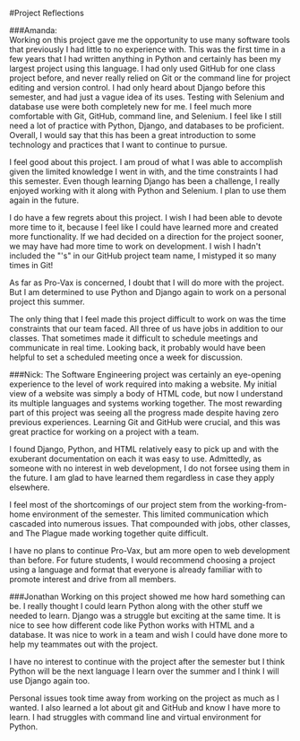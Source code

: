 #Project Reflections

###Amanda:  
Working on this project gave me the opportunity to use many software tools that previously I had little to no experience with.
This was the first time in a few years that I had written anything in Python and certainly has been my largest project using this language. I had only used GitHub for one class project before, and never really relied on Git or the command line for project editing and version control. I had only heard about Django before this semester, and had just a vague idea of its uses. Testing with Selenium and database use were both completely new for me. I feel much more comfortable with Git, GitHub, command line, and Selenium. I feel like I still need a lot of practice with Python, Django, and databases to be proficient. Overall, I would say that this has been a great introduction to some technology and practices that I want to continue to pursue.

I feel good about this project. I am proud of what I was able to accomplish given the limited knowledge I went in with, and the time constraints I had this semester. Even though learning Django has been a challenge, I really enjoyed working with it along with Python and Selenium. I plan to use them again in the future.  

I do have a few regrets about this project. I wish I had been able to devote more time to it, because I feel like I could have learned more and created more functionality. If we had decided on a direction for the project sooner, we may have had more time to work on development. I wish I hadn't included the "'s" in our GitHub project team name, I mistyped it so many times in Git!  

As far as Pro-Vax is concerned, I doubt that I will do more with the project. But I am determined to use Python and Django again to work on a personal project this summer.  

The only thing that I feel made this project difficult to work on was the time constraints that our team faced. All three of us have jobs in addition to our classes. That sometimes made it difficult to schedule meetings and communicate in real time. Looking back, it probably would have been helpful to set a scheduled meeting once a week for discussion.

###Nick:
The Software Engineering project was certainly an eye-opening experience to the level of work required into making a website. My initial view of a website was simply a body of HTML code, but now I understand its multiple languages and systems working together. The most rewarding part of this project was seeing all the progress made despite having zero previous experiences. Learning Git and GitHub were crucial, and this was great practice for working on a project with a team.

I found Django, Python, and HTML relatively easy to pick up and with the exuberant documentation on each it was easy to use. Admittedly, as someone with no interest in web development, I do not forsee using them in the future. I am glad to have learned them regardless in case they apply elsewhere.

I feel most of the shortcomings of our project stem from the working-from-home environment of the semester. This limited communication which cascaded into numerous issues. That compounded with jobs, other classes, and The Plague made working together quite difficult.

I have no plans to continue Pro-Vax, but am more open to web development than before. For future students, I would recommend choosing a project using a language and format that everyone is already familiar with to promote interest and drive from all members.

###Jonathan 
Working on this project showed me how hard something can be. I really thought I could learn Python along with the other stuff we needed to learn. Django was a struggle but exciting at the same time. It is nice to see how different code like Python works with HTML and a database. It was nice to work in a team and wish I could have done more to help my teammates out with the project.

I have no interest to continue with the project after the semester but I think Python will be the next language I learn over the summer and I think I will use Django again too.

Personal issues took time away from working on the project as much as I wanted. I also learned a lot about git and GitHub and know I have more to learn. I had struggles with command line and virtual environment for Python.  